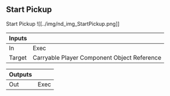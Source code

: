 ## Start Pickup
Start Pickup
![[../img/nd_img_StartPickup.png]]

|Inputs||
|--|--|
| In | Exec |
| Target | Carryable Player Component Object Reference |

|Outputs||
|--|--|
| Out | Exec |
